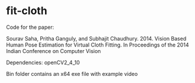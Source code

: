 # fit-cloth

Code for the paper:

Sourav Saha, Pritha Ganguly, and Subhajit Chaudhury. 2014. 
Vision Based Human Pose Estimation for Virtual Cloth Fitting. In Proceedings of the 2014 Indian Conference on Computer Vision

Dependencies: openCV2_4_10

Bin folder contains an x64 exe file with example video

